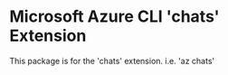 Microsoft Azure CLI 'chats' Extension
==========================================

This package is for the 'chats' extension.
i.e. 'az chats'
